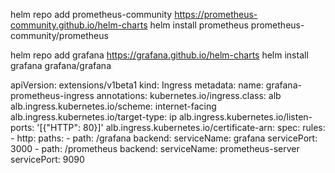 helm repo add prometheus-community https://prometheus-community.github.io/helm-charts
helm install prometheus prometheus-community/prometheus


helm repo add grafana https://grafana.github.io/helm-charts
helm install grafana grafana/grafana


apiVersion: extensions/v1beta1
kind: Ingress
metadata:
  name: grafana-prometheus-ingress
  annotations:
    kubernetes.io/ingress.class: alb
    alb.ingress.kubernetes.io/scheme: internet-facing
    alb.ingress.kubernetes.io/target-type: ip
    alb.ingress.kubernetes.io/listen-ports: '[{"HTTP": 80}]'
    alb.ingress.kubernetes.io/certificate-arn: <your-ssl-certificate-arn>
spec:
  rules:
    - http:
        paths:
          - path: /grafana
            backend:
              serviceName: grafana
              servicePort: 3000
          - path: /prometheus
            backend:
              serviceName: prometheus-server
              servicePort: 9090

